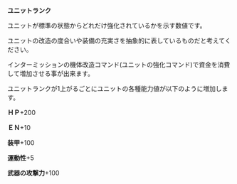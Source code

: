 **ユニットランク**

ユニットが標準の状態からどれだけ強化されているかを示す数値です。

ユニットの改造の度合いや装備の充実さを抽象的に表しているものだと考えてください。

インターミッションの機体改造コマンド(ユニットの強化コマンド)で資金を消費して増加させる事が出来ます。

ユニットランクが1上がるごとにユニットの各種能力値が以下のように増加します。

**ＨＰ**+200

**ＥＮ**+10

**装甲**+100

**運動性**+5

**武器の攻撃力**+100

